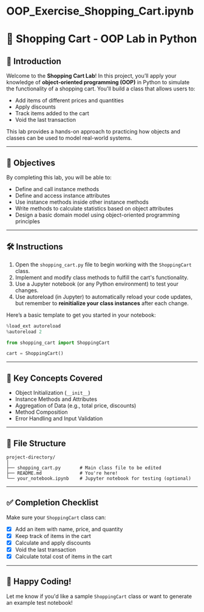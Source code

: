 # OOP_Exercise_Shopping_Cart.ipynb


# 🛒 Shopping Cart - OOP Lab in Python

## 📌 Introduction

Welcome to the **Shopping Cart Lab**! In this project, you’ll apply your knowledge of **object-oriented programming (OOP)** in Python to simulate the functionality of a shopping cart. You'll build a class that allows users to:

- Add items of different prices and quantities
- Apply discounts
- Track items added to the cart
- Void the last transaction

This lab provides a hands-on approach to practicing how objects and classes can be used to model real-world systems.

---

## 🎯 Objectives

By completing this lab, you will be able to:

- Define and call instance methods
- Define and access instance attributes
- Use instance methods inside other instance methods
- Write methods to calculate statistics based on object attributes
- Design a basic domain model using object-oriented programming principles

---

## 🛠️ Instructions

1. Open the `shopping_cart.py` file to begin working with the `ShoppingCart` class.
2. Implement and modify class methods to fulfill the cart's functionality.
3. Use a Jupyter notebook (or any Python environment) to test your changes. 
4. Use autoreload (in Jupyter) to automatically reload your code updates, but remember to **reinitialize your class instances** after each change.

Here’s a basic template to get you started in your notebook:

```python
%load_ext autoreload
%autoreload 2

from shopping_cart import ShoppingCart

cart = ShoppingCart()
```

---

## 🧠 Key Concepts Covered

- Object Initialization (`__init__`)
- Instance Methods and Attributes
- Aggregation of Data (e.g., total price, discounts)
- Method Composition
- Error Handling and Input Validation

---

## 📁 File Structure

```
project-directory/
│
├── shopping_cart.py       # Main class file to be edited
├── README.md              # You're here!
└── your_notebook.ipynb    # Jupyter notebook for testing (optional)
```

---

## ✅ Completion Checklist

Make sure your `ShoppingCart` class can:

- [x] Add an item with name, price, and quantity
- [x] Keep track of items in the cart
- [x] Calculate and apply discounts
- [x] Void the last transaction
- [x] Calculate total cost of items in the cart

---

## 🚀 Happy Coding!

Let me know if you'd like a sample `ShoppingCart` class or want to generate an example test notebook!
